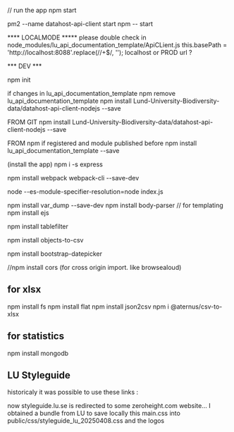 
// run the app 
npm start




pm2 --name datahost-api-client start npm -- start



**** LOCALMODE *****
please double check in node_modules/lu_api_documentation_template/ApiCLient.js
        this.basePath = 'http://localhost:8088'.replace(/\/+$/, '');
localhost or PROD url ?



*** DEV ***

npm init


if changes in lu_api_documentation_template
npm remove lu_api_documentation_template
npm install Lund-University-Biodiversity-data/datahost-api-client-nodejs --save

FROM GIT
npm install Lund-University-Biodiversity-data/datahost-api-client-nodejs --save

FROM npm if registered and module published before
npm install lu_api_documentation_template --save

(install the app)
npm i -s express

npm install webpack webpack-cli --save-dev

node --es-module-specifier-resolution=node index.js

npm install var_dump --save-dev
npm install body-parser
// for templating
npm install ejs 


npm install tablefilter

npm install objects-to-csv

npm install bootstrap-datepicker

//npm install cors (for cross origin import. like browsealoud)

## for xlsx
npm install fs
npm install flat
npm install json2csv
npm i @aternus/csv-to-xlsx


## for statistics
npm install mongodb



## LU Styleguide

historicaly it was possible to use these links :
<!-- <link rel="stylesheet" href="https://styleguide.lu.se/styles/main.css"> -->
<!-- (headerLU.ejs) https://styleguide.lu.se/images/logo/logo_lu_small@1x.png -->
now styleguide.lu.se is redirected to some zeroheight.com website...
I obtained a bundle from LU to save locally this main.css into public/css/styleguide_lu_20250408.css
and the logos